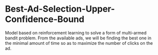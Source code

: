 # Best-Ad-Selection-Upper-Confidence-Bound
Model based on reinforcement learning to solve a form of multi-armed bandit problem. From the available ads, we will be finding the best one in the minimal amount of time so as to maximize the number of clicks on the ad.
